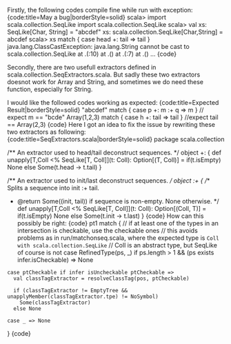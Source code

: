 Firstly, the following codes compile fine while run with exception:
{code:title=May a bug|borderStyle=solid}
scala> import scala.collection.SeqLike
import scala.collection.SeqLike
scala> val xs: SeqLike[Char, String] = "abcdef"
xs: scala.collection.SeqLike[Char,String] = abcdef
scala> xs match { case head +: tail => tail }
java.lang.ClassCastException: java.lang.String cannot be cast to scala.collection.SeqLike
	at .<init>(<console>:10)
	at .<clinit>(<console>)
	at .<init>(<console>:7)
	at .<clinit>(<console>)
        ...
{code}

Secondly, there are two usefull extractors defined in scala.collection.SeqExtractors.scala. But sadly these two extractors doesnot work for Array and String, and sometimes we do need these function, especially for String.

I would like the followed codes working as expected:
{code:title=Expected Result|borderStyle=solid}
"abcdef" match { case p +: m :+ q => m } // expect m == "bcde"
Array(1,2,3) match { case h +: tail => tail } //expect tail == Array(2,3)
{code}
Here I got an idea to fix the issue by rewriting these two extractors as following:
{code:title=SeqExtractors.scala|borderStyle=solid}
package scala.collection

/** An extractor used to head/tail deconstruct sequences. */
object +: {
  def unapply[T,Coll <% SeqLike[T, Coll]](t: Coll): Option[(T, Coll)] =
    if(t.isEmpty) None
    else Some(t.head -> t.tail)
}

/** An extractor used to init/last deconstruct sequences. */
object :+ {
  /** Splits a sequence into init :+ tail.
   * @return Some((init, tail)) if sequence is non-empty. None otherwise.
   */
  def unapply[T,Coll <% SeqLike[T, Coll]](t: Coll): Option[(Coll, T)] =
    if(t.isEmpty) None
    else Some(t.init -> t.last)
}
{code}
How can this possibly be right:
{code}
  pt1 match {
    // if at least one of the types in an intersection is checkable, use the checkable ones
    // this avoids problems as in run/matchonseq.scala, where the expected type is `Coll with scala.collection.SeqLike`
    // Coll is an abstract type, but SeqLike of course is not
    case RefinedType(ps, _) if ps.length > 1 && (ps exists infer.isCheckable) =>
      None

    case ptCheckable if infer isUncheckable ptCheckable =>
      val classTagExtractor = resolveClassTag(pos, ptCheckable)

      if (classTagExtractor != EmptyTree && unapplyMember(classTagExtractor.tpe) != NoSymbol)
        Some(classTagExtractor)
      else None

    case _ => None
  }
{code}

